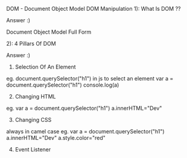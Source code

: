 DOM - Document Object Model
DOM Manipulation 
1):
What Is DOM ??

Answer :)

Document Object Model Full Form 

2):
4 Pillars Of DOM

Answer :)

1. Selection Of An Element 

eg.
document.querySelector("h1") in js to select an element
var a = document.querySelector("h1")
console.log(a)

2. Changing HTML

eg.
var a = document.querySelector("h1")
a.innerHTML="Dev"

3. Changing CSS

always in camel case
eg.
var a = document.querySelector("h1")
a.innerHTML="Dev"
a.style.color="red"

4. Event Listener













